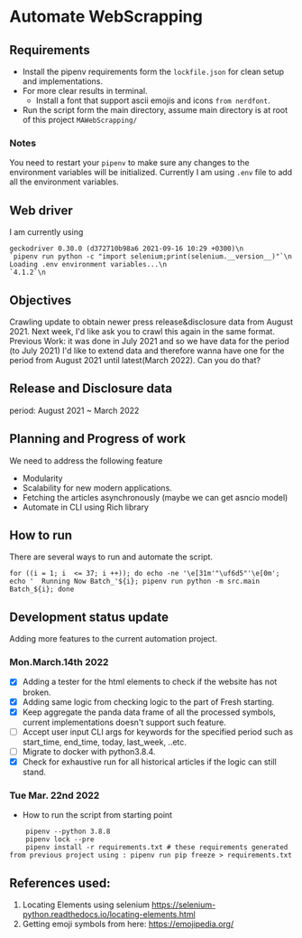 # Automate WebScrapping

## Requirements

- Install the pipenv requirements form the `lockfile.json` for clean setup and implementations.
- For more clear results in terminal.
  - Install a font that support ascii emojis and icons `from nerdfont`.
- Run the script form the main directory, assume main directory is at root of this project `MAWebScrapping/`


### Notes

You need to restart your `pipenv` to make sure any changes to the environment
variables will be initialized. Currently I am using `.env` file to add all the environment variables.

## Web driver

I am currently using

```shell
geckodriver 0.30.0 (d372710b98a6 2021-09-16 10:29 +0300)\n
`pipenv run python -c "import selenium;print(selenium.__version__)"`\n
Loading .env environment variables...\n
`4.1.2`\n
```



## Objectives

Crawling update to obtain newer press release&disclosure data from August 2021.
Next week, I'd like ask you to crawl this again in the same format.
Previous Work: it was done in July 2021 and so we have data for the period (to July 2021)
I'd like to extend data and therefore wanna have one for the period from August
2021 until latest(March 2022). Can you do that?

## Release and Disclosure data

period: August 2021 ~ March 2022

## Planning and Progress of work

We need to address the following feature

- Modularity
- Scalability for new modern applications.
- Fetching the articles asynchronously (maybe we can get asncio model)
- Automate in CLI using Rich library

## How to run

There are several ways to run and automate the script.

```shell
for ((i = 1; i  <= 37; i ++)); do echo -ne '\e[31m'"\uf6d5"'\e[0m'; echo '  Running Now Batch_'${i}; pipenv run python -m src.main Batch_${i}; done
```

## Development status update

Adding more features to the current automation project.

### Mon.March.14th 2022

- [x] Adding a tester for the html elements to check if the website has not broken.
- [x] Adding same logic from checking logic to the part of Fresh starting.
- [x] Keep aggregate the panda data frame of all the processed symbols, current implementations doesn't support such feature.
- [ ] Accept user input CLI args for keywords for the specified period such as start_time, end_time, today, last_week, ..etc.
- [ ] Migrate to docker with python3.8.4.
- [x] Check for exhaustive run for all historical articles if the logic can still stand.

### Tue Mar. 22nd 2022
- How to run the script from starting point
```shell
	pipenv --python 3.8.8
	pipenv lock --pre
	pipenv install -r requirements.txt # these requirements generated from previous project using : pipenv run pip freeze > requirements.txt
```
## References used:

1. Locating Elements using selenium  https://selenium-python.readthedocs.io/locating-elements.html
2. Getting emoji symbols from here: https://emojipedia.org/


